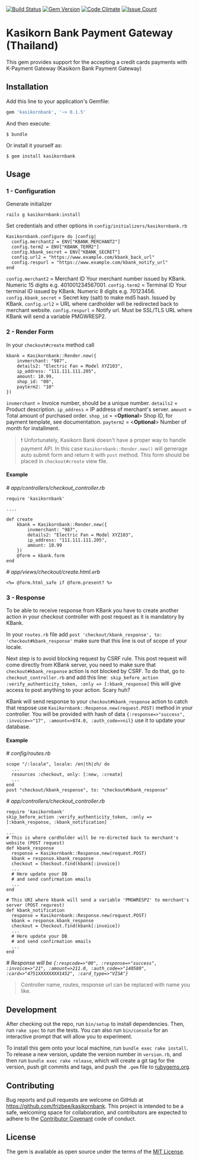 [![Build Status](https://travis-ci.org/frizbee/kasikornbank.svg?branch=master)](https://travis-ci.org/frizbee/kasikornbank)
[![Gem Version](https://badge.fury.io/rb/kasikornbank.svg)](https://badge.fury.io/rb/kasikornbank)
[![Code Climate](https://codeclimate.com/github/frizbee/kasikornbank/badges/gpa.svg)](https://codeclimate.com/github/frizbee/kasikornbank)
[![Issue Count](https://codeclimate.com/github/frizbee/kasikornbank/badges/issue_count.svg)](https://codeclimate.com/github/frizbee/kasikornbank)

# Kasikorn Bank Payment Gateway (Thailand)

This gem provides support for the accepting a credit cards payments with
K-Payment Gateway (Kasikorn Bank Payment Gateway)

## Installation

Add this line to your application's Gemfile:

```ruby
gem 'kasikornbank', '~> 0.1.5'
```

And then execute:

    $ bundle

Or install it yourself as:

    $ gem install kasikornbank

## Usage

### 1 - Configuration

Generate initializer

```
rails g kasikornbank:install
```
Set credentials and other options in `config/initializers/kasikornbank.rb`
```
Kasikornbank.configure do |config|
  config.merchant2 = ENV["KBANK_MERCHANT2"]
  config.term2 = ENV["KBANK_TERM2"]
  config.kbank_secret = ENV["KBANK_SECRET"]
  config.url2 = "https://www.example.com/kbank_back_url"
  config.respurl = "https://www.example.com/kbank_notify_url"
end
```

`config.merchant2` = Merchant ID Your merchant number issued by KBank. Numeric 15 digits e.g. 401001234567001.
`config.term2` = Terminal ID Your terminal ID issued by KBank. Numeric 8 digits e.g. 70123456.
`config.kbank_secret` = Secret key (salt) to make md5 hash. Issued by KBank.
`config.url2` = URL where cardholder will be redirected back to merchant website.
`config.respurl` = Notify url. Must be SSL/TLS URL where KBank will send a variable PMGWRESP2.

### 2 - Render Form

In your `checkout#create` method call
```
kbank = Kasikornbank::Render.new({
	invmerchant: "987",
	details2: "Electric Fan = Model XYZ103",
	ip_address: "111.111.111.205",
	amount: 10.99,
	shop_id: "00",
	payterm2: "10"
})
```

`invmerchant` = Invoice number, should be a unique number.
`details2` = Product description.
`ip_address` = IP address of merchant's server.
`amount` = Total amount of purchased order.
`shop_id` = <**Optional**> Shop ID, for payment template, see documentation.
`payterm2` = <**Optional**> Number of month for installment.

> :exclamation: Unfortunately, Kasikorn Bank doesn't have a proper way to handle payment API. In this case `Kasikornbank::Render.new()` will generage auto submit form and return it with `post` method. This form should be placed in `checkout#create` view file.

#### Example

_\# app/controllers/checkout_controller.rb_
```
require 'kasikornbank'

....

def create
	kbank = Kasikornbank::Render.new({
		invmerchant: "987",
		details2: "Electric Fan = Model XYZ103",
		ip_address: "111.111.111.205",
		amount: 10.99
	})
	@form = kbank.form
end
```
_\# app/views/checkout/create.html.erb_
```
<%= @form.html_safe if @form.present? %>
```

### 3 - Response

To be able to receive response from KBank you have to create another action in your checkout controller with post request as it is mandatory by KBank.

In your `routes.rb` file add `post 'checkout/kbank_response', to: 'checkout#kbank_response'` make sure that this line is out of scope of your locale.

Next step is to avoid blocking request by CSRF rule. This post request will come directly from KBank server, you need to make sure that `checkout#kbank_response` action is not blocked by CSRF. To do that, go to `checkout_controller.rb` and add this line:  `skip_before_action :verify_authenticity_token, :only => [:kbank_response]` this will give access to post anything to your action. Scary huh?

KBank will send response to your `checkout#kbank_response` action to
catch that respose use `Kasikornbank::Response.new(request.POST)` method
in your controller. You will be provided with hash of data `{:response=>"success", :invoice=>"17", :amount=>874.0, :auth_code=>nil}` use it to update your database.

#### Example

_\# config/routes.rb_
```
scope "/:locale", locale: /en|th|zh/ do
  ...
  resources :checkout, only: [:new, :create]
  ...
end
post "checkout/kbank_response", to: "checkout#kbank_response"
```

_\# app/controllers/checkout_controller.rb_
```
require 'kasikornbank'
skip_before_action :verify_authenticity_token, :only => [:kbank_response, :kbank_notification]

...
# This is where cardholder will be re-directed back to merchant's website (POST request)
def kbank_response
  response = Kasikornbank::Response.new(request.POST)
  kbank = response.kbank_response
  checkout = Checkout.find(kbank[:invoice])
  ...
  # Here update your DB
  # and send confirmation emails
  ...
end

# This URI where kbank will send a variable 'PMGWRESP2' to merchant's server (POST requrest)
def kbank_notification
  response = Kasikornbank::Response.new(request.POST)
  kbank = response.kbank_response
  checkout = Checkout.find(kbank[:invoice])
  ...
  # Here update your DB
  # and send confirmation emails
  ...
end
```
_\# Response will be `{:respcode=>"00", :response=>"success", :invoice=>"21", :amount=>211.0, :auth_code=>"140580", :card=>"4751XXXXXXXX1452", :card_type=>"VISA"}`_
> Controller name, routes, response url can be replaced with name you like.

## Development

After checking out the repo, run `bin/setup` to install dependencies. Then, run `rake spec` to run the tests. You can also run `bin/console` for an interactive prompt that will allow you to experiment.

To install this gem onto your local machine, run `bundle exec rake install`. To release a new version, update the version number in `version.rb`, and then run `bundle exec rake release`, which will create a git tag for the version, push git commits and tags, and push the `.gem` file to [rubygems.org](https://rubygems.org).

## Contributing

Bug reports and pull requests are welcome on GitHub at https://github.com/frizbee/kasikornbank. This project is intended to be a safe, welcoming space for collaboration, and contributors are expected to adhere to the [Contributor Covenant](http://contributor-covenant.org) code of conduct.


## License

The gem is available as open source under the terms of the [MIT License](http://opensource.org/licenses/MIT).

